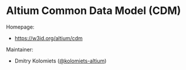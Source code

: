 Altium Common Data Model (CDM)
===

Homepage:
* https://w3id.org/altium/cdm

Maintainer:
* Dmitry Kolomiets ([@kolomiets-altium](https://github.com/kolomiets-altium))